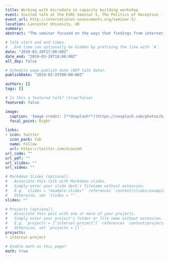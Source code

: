 ```yaml
---
title: Working with microdata in capacity building workshop
event: Invited talk at the ESRC Seminar 5, The Politics of Reception - Media, Policy, Public Knowledge and Opinion
event_url: http://international-assessments.org/seminar-5/
location: Lancaster Univesity, UK
summary:  
abstract: "The seminar focused on the ways that findings from international assessments enter into media and public discourse in participating countries, how these are articulated within existing national preoccupations and the implications of these interventions for policy."

# Talk start and end times.
#   End time can optionally be hidden by prefixing the line with `#`.
date: "2019-03-20T17:00:00Z"
date_end: "2019-03-20T18:00:00Z"
all_day: false

# Schedule page publish date (NOT talk date).
publishDate: "2019-03-25T00:00:00Z"

authors: []
tags: []

# Is this a featured talk? (true/false)
featured: false

image:
  caption: 'Image credit: [**Unsplash**](https://unsplash.com/photos/bzdhc5b3Bxs)'
  focal_point: Right

links:
- icon: twitter
  icon_pack: fab
  name: Follow
  url: https://twitter.com/ocaoimh
url_code: ""
url_pdf: ""
url_slides: ""
url_video: ""

# Markdown Slides (optional).
#   Associate this talk with Markdown slides.
#   Simply enter your slide deck's filename without extension.
#   E.g. `slides = "example-slides"` references `content/slides/example-slides.md`.
#   Otherwise, set `slides = ""`.
slides: ""

# Projects (optional).
#   Associate this post with one or more of your projects.
#   Simply enter your project's folder or file name without extension.
#   E.g. `projects = ["internal-project"]` references `content/project/deep-learning/index.md`.
#   Otherwise, set `projects = []`.
projects:
- internal-project

# Enable math on this page?
math: true
---
```





